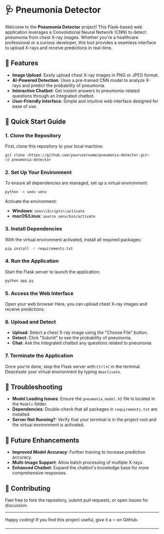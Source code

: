 # 🩺 Pneumonia Detector

Welcome to the **Pneumonia Detector** project! This Flask-based web application leverages a Convolutional Neural Network (CNN) to detect pneumonia from chest X-ray images. Whether you're a healthcare professional or a curious developer, this tool provides a seamless interface to upload X-rays and receive predictions in real-time.

## 🌟 Features

- **Image Upload**: Easily upload chest X-ray images in PNG or JPEG format.
- **AI-Powered Detection**: Uses a pre-trained CNN model to analyze X-rays and predict the probability of pneumonia.
- **Interactive Chatbot**: Get instant answers to pneumonia-related questions through an integrated chatbot.
- **User-Friendly Interface**: Simple and intuitive web interface designed for ease of use.

## 🚀 Quick Start Guide

### 1. Clone the Repository

First, clone this repository to your local machine:

```bash
git clone <https://github.com/yourusername/pneumonia-detector.git>
cd pneumonia-detector

```

### 2. Set Up Your Environment

To ensure all dependencies are managed, set up a virtual environment:

```bash
python -m venv venv

```

Activate the environment:

- **Windows**: `venv\\Scripts\\activate`
- **macOS/Linux**: `source venv/bin/activate`

### 3. Install Dependencies

With the virtual environment activated, install all required packages:

```bash
pip install -r requirements.txt

```

### 4. Run the Application

Start the Flask server to launch the application:

```bash
python app.py

```

### 5. Access the Web Interface

Open your web browser
Here, you can upload chest X-ray images and receive predictions.

### 6. Upload and Detect

- **Upload**: Select a chest X-ray image using the "Choose File" button.
- **Detect**: Click "Submit" to see the probability of pneumonia.
- **Chat**: Ask the integrated chatbot any questions related to pneumonia.

### 7. Terminate the Application

Once you're done, stop the Flask server with `Ctrl+C` in the terminal. Deactivate your virtual environment by typing `deactivate`.

## 🔧 Troubleshooting

- **Model Loading Issues**: Ensure the `pneumonia_model.h5` file is located in the `Models` folder.
- **Dependencies**: Double-check that all packages in `requirements.txt` are installed.
- **Server Not Running?**: Verify that your terminal is in the project root and the virtual environment is activated.

## 🎯 Future Enhancements

- **Improved Model Accuracy**: Further training to increase prediction accuracy.
- **Multi-Image Support**: Allow batch processing of multiple X-rays.
- **Enhanced Chatbot**: Expand the chatbot's knowledge base for more comprehensive responses.

## 🤝 Contributing

Feel free to fork the repository, submit pull requests, or open issues for discussion.

---

Happy coding! If you find this project useful, give it a ⭐️ on GitHub.

---
